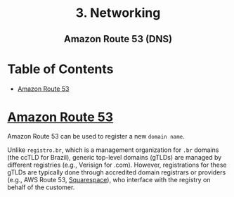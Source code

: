 <div align='center'>
  <h1> 3. Networking </h1>
  <h2> Amazon Route 53 (DNS) </h2>
</div>

# Table of Contents

- [Amazon Route 53](#route-53)

# [Amazon Route 53](https://aws.amazon.com/route53/)

Amazon Route 53 can be used to register a new `domain name`.

Unlike `registro.br`, which is a management organization for `.br` domains (the ccTLD for Brazil), generic top-level domains (gTLDs) are managed by different registries (e.g., Verisign for .com). However, registrations for these gTLDs are typically done through accredited domain registrars or providers (e.g., AWS Route 53, [Squarespace](https://domains.squarespace.com/)), who interface with the registry on behalf of the customer.
